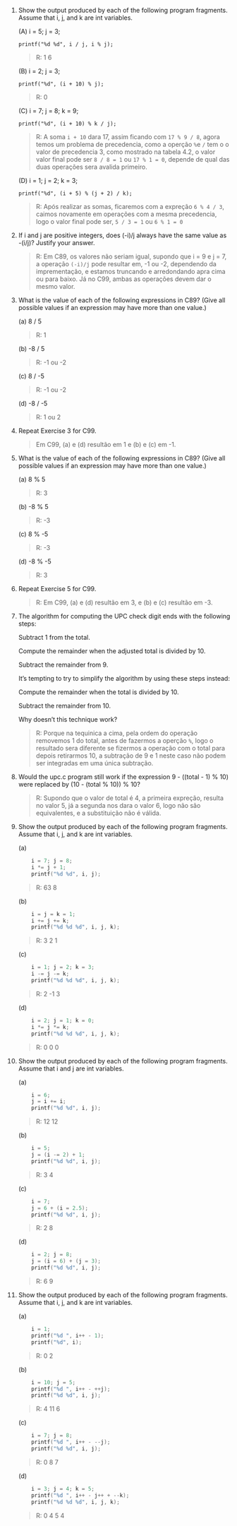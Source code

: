 1) Show the output produced by each of the following program fragments. Assume that i, j,
and k are int variables.

    (A) i = 5; j = 3;
    
    ```printf("%d %d", i / j, i % j);```

    > R: 1 6

    (B) i = 2; j = 3;

    ```printf("%d", (i + 10) % j);```

    > R: 0

    (C) i = 7; j = 8; k = 9;
    
    ```printf("%d", (i + 10) % k / j);```

    > R: A soma ```i + 10``` dara 17, assim ficando com ```17 % 9 / 8```, agora 
    > temos um problema de precedencia, como a operção ```%```e ```/``` tem o
    > o valor de precedencia 3, como mostrado na tabela 4.2, o valor valor final 
    > pode ser ```8 / 8 = 1``` ou ```17 % 1 = 0```, depende de qual das duas operações
    > sera avalida primeiro.

    (D) i = 1; j = 2; k = 3;

    ```printf("%d", (i + 5) % (j + 2) / k);```

    > R: Após realizar as somas, ficaremos com a expreção ```6 % 4 / 3```,
    > caimos novamente em operações com a mesma precedencia, logo o valor final
    > pode ser, ```5 / 3 = 1``` ou ```6 % 1 = 0```

2) If i and j are positive integers, does (-i)/j always have the same value as -(i/j)? Justify
your answer.
    > R: Em C89, os valores não seriam igual, supondo que i = 9 e j = 7, a operação ```(-i)/j```
    > pode resultar em, -1 ou -2, dependendo da imprementação, e estamos truncando e
    > arredondando apra cima ou para baixo. Já no C99, ambas as operações devem dar o mesmo
    > valor.

3) What is the value of each of the following expressions in C89? (Give all possible values if
an expression may have more than one value.)

    (a) 8 / 5
    
    > R: 1

    (b) -8 / 5
    
    > R: -1 ou -2

    (c) 8 / -5

    > R: -1 ou -2
    
    (d) -8 / -5

    > R: 1 ou 2

4) Repeat Exercise 3 for C99.

    > Em C99, (a) e (d) resultão em 1 e (b) e (c) em -1.

5) What is the value of each of the following expressions in C89? (Give all possible values if
an expression may have more than one value.)

    (a) 8 % 5

    > R: 3

    (b) -8 % 5
    
    > R: -3
    
    (c) 8 % -5
    
    > R: -3
    
    (d) -8 % -5

    > R: 3

6) Repeat Exercise 5 for C99.

    > R: Em C99, (a) e (d) resultão em 3, e (b) e (c) resultão em -3.

7) The algorithm for computing the UPC check digit ends with the following steps:

    Subtract 1 from the total.
    
    Compute the remainder when the adjusted total is divided by 10.
    
    Subtract the remainder from 9.
    
    It’s tempting to try to simplify the algorithm by using these steps instead: 
    
    Compute the remainder when the total is divided by 10.

    Subtract the remainder from 10.
    
    Why doesn’t this technique work?

    > R: Porque na tequinica a cima, pela ordem do operação removemos 1 do total, antes
    > de fazermos a operção ```%```, logo o resultado sera diferente se fizermos a
    > operação com o total para depois retirarmos 10, a subtração de 9 e 1 neste caso
    > não podem ser integradas em uma única subtração.

8) Would the upc.c program still work if the expression 9 - ((total - 1) % 10) were
replaced by (10 - (total % 10)) % 10?

    > R: Supondo que o valor de total é 4, a primeira expreção, resulta no valor 5,
    > já a segunda nos dara o valor 6, logo não são equivalentes, e a substituição
    > não é válida.

9) Show the output produced by each of the following program fragments. Assume that i, j,
and k are int variables.

    (a)   
    ```C
        i = 7; j = 8;
        i *= j + 1;  
        printf("%d %d", i, j);
    ```

    > R: 63 8

    (b)  
    ```C
        i = j = k = 1; 
        i += j += k;  
        printf("%d %d %d", i, j, k);
    ```
    
    > R: 3 2 1

    (c)  
    ```C
        i = 1; j = 2; k = 3; 
        i -= j -= k;  
        printf("%d %d %d", i, j, k);
    ```
    
    > R: 2 -1 3

    (d)   
    ```C
        i = 2; j = 1; k = 0;
        i *= j *= k;  
        printf("%d %d %d", i, j, k);
    ```

    > R: 0 0 0

10) Show the output produced by each of the following program fragments. Assume that i and
j are int variables.

    (a) 
    ```C
        i = 6;
        j = i += i;
        printf("%d %d", i, j);
    ```
    
    > R: 12 12
    
    (b) 
    ```C
        i = 5;
        j = (i -= 2) + 1;
        printf("%d %d", i, j);
    ```

    > R: 3 4

    (c) 
    ```C
        i = 7;
        j = 6 + (i = 2.5);
        printf("%d %d", i, j);
    ```

    > R: 2 8

    (d) 
    ```C
        i = 2; j = 8;
        j = (i = 6) + (j = 3);
        printf("%d %d", i, j);
    ```

    > R: 6 9

11) Show the output produced by each of the following program fragments. Assume that i, j,
and k are int variables.

    (a) 
    ```C
        i = 1;
        printf("%d ", i++ - 1);
        printf("%d", i);
    ```

    > R: 0 2

    (b)
    ```C 
        i = 10; j = 5;
        printf("%d ", i++ - ++j);
        printf("%d %d", i, j);
    ```

    > R: 4 11 6

    (c)
    ```C 
        i = 7; j = 8;
        printf("%d ", i++ - --j);
        printf("%d %d", i, j);
    ```

    > R: 0 8 7

    (d)
    ```C 
        i = 3; j = 4; k = 5;
        printf("%d ", i++ - j++ + --k);
        printf("%d %d %d", i, j, k);
    ```

    > R: 0 4 5 4

